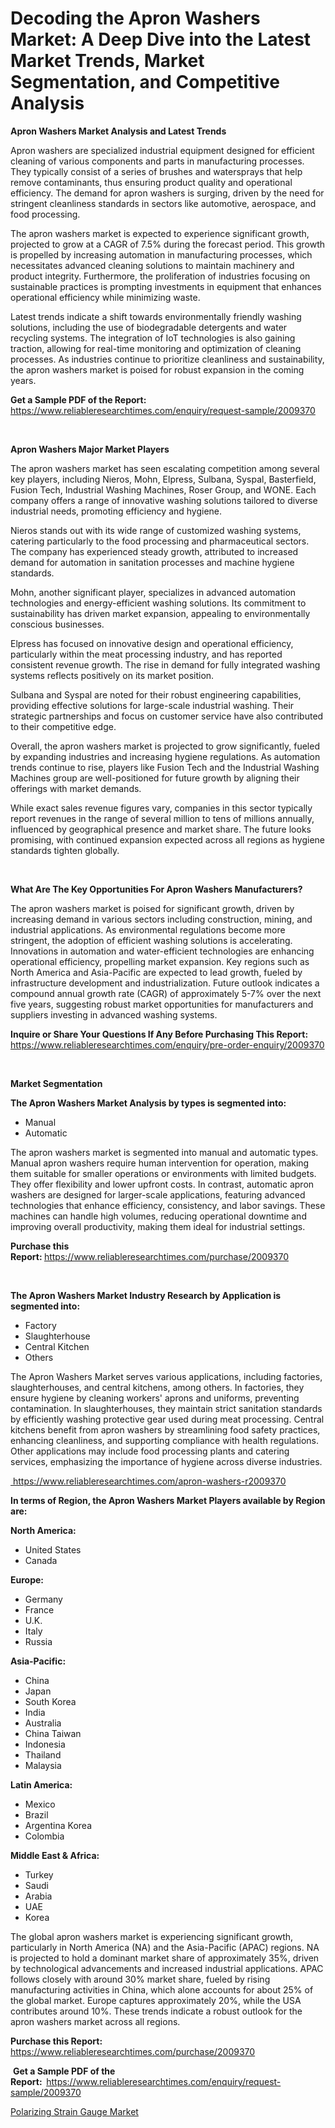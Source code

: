 <p><h1>Decoding the Apron Washers Market: A Deep Dive into the Latest Market Trends, Market Segmentation, and Competitive Analysis</h1></p><p><strong>Apron Washers Market Analysis and Latest Trends</strong></p>
<p><p>Apron washers are specialized industrial equipment designed for efficient cleaning of various components and parts in manufacturing processes. They typically consist of a series of brushes and watersprays that help remove contaminants, thus ensuring product quality and operational efficiency. The demand for apron washers is surging, driven by the need for stringent cleanliness standards in sectors like automotive, aerospace, and food processing.</p><p>The apron washers market is expected to experience significant growth, projected to grow at a CAGR of 7.5% during the forecast period. This growth is propelled by increasing automation in manufacturing processes, which necessitates advanced cleaning solutions to maintain machinery and product integrity. Furthermore, the proliferation of industries focusing on sustainable practices is prompting investments in equipment that enhances operational efficiency while minimizing waste.</p><p>Latest trends indicate a shift towards environmentally friendly washing solutions, including the use of biodegradable detergents and water recycling systems. The integration of IoT technologies is also gaining traction, allowing for real-time monitoring and optimization of cleaning processes. As industries continue to prioritize cleanliness and sustainability, the apron washers market is poised for robust expansion in the coming years.</p></p>
<p><strong>Get a Sample PDF of the Report:&nbsp;</strong> <a href="https://www.reliableresearchtimes.com/enquiry/request-sample/2009370?utm_campaign=2109&utm_medium=2&utm_source=Github&utm_content=ia&utm_term=02032025&utm_id=apron-washers">https://www.reliableresearchtimes.com/enquiry/request-sample/2009370</a></p>
<p>&nbsp;</p>
<p><strong>Apron Washers Major Market Players</strong></p>
<p><p>The apron washers market has seen escalating competition among several key players, including Nieros, Mohn, Elpress, Sulbana, Syspal, Basterfield, Fusion Tech, Industrial Washing Machines, Roser Group, and WONE. Each company offers a range of innovative washing solutions tailored to diverse industrial needs, promoting efficiency and hygiene.</p><p>Nieros stands out with its wide range of customized washing systems, catering particularly to the food processing and pharmaceutical sectors. The company has experienced steady growth, attributed to increased demand for automation in sanitation processes and machine hygiene standards. </p><p>Mohn, another significant player, specializes in advanced automation technologies and energy-efficient washing solutions. Its commitment to sustainability has driven market expansion, appealing to environmentally conscious businesses.</p><p>Elpress has focused on innovative design and operational efficiency, particularly within the meat processing industry, and has reported consistent revenue growth. The rise in demand for fully integrated washing systems reflects positively on its market position.</p><p>Sulbana and Syspal are noted for their robust engineering capabilities, providing effective solutions for large-scale industrial washing. Their strategic partnerships and focus on customer service have also contributed to their competitive edge.</p><p>Overall, the apron washers market is projected to grow significantly, fueled by expanding industries and increasing hygiene regulations. As automation trends continue to rise, players like Fusion Tech and the Industrial Washing Machines group are well-positioned for future growth by aligning their offerings with market demands. </p><p>While exact sales revenue figures vary, companies in this sector typically report revenues in the range of several million to tens of millions annually, influenced by geographical presence and market share. The future looks promising, with continued expansion expected across all regions as hygiene standards tighten globally.</p></p>
<p>&nbsp;</p>
<p><strong>What Are The Key Opportunities For Apron Washers Manufacturers?</strong></p>
<p><p>The apron washers market is poised for significant growth, driven by increasing demand in various sectors including construction, mining, and industrial applications. As environmental regulations become more stringent, the adoption of efficient washing solutions is accelerating. Innovations in automation and water-efficient technologies are enhancing operational efficiency, propelling market expansion. Key regions such as North America and Asia-Pacific are expected to lead growth, fueled by infrastructure development and industrialization. Future outlook indicates a compound annual growth rate (CAGR) of approximately 5-7% over the next five years, suggesting robust market opportunities for manufacturers and suppliers investing in advanced washing systems.</p></p>
<p><strong>Inquire or Share Your Questions If Any Before Purchasing This Report:</strong> <a href="https://www.reliableresearchtimes.com/enquiry/pre-order-enquiry/2009370?utm_campaign=2109&utm_medium=2&utm_source=Github&utm_content=ia&utm_term=02032025&utm_id=apron-washers">https://www.reliableresearchtimes.com/enquiry/pre-order-enquiry/2009370</a></p>
<p>&nbsp;</p>
<p><strong>Market Segmentation</strong></p>
<p><strong>The Apron Washers Market Analysis by types is segmented into:</strong></p>
<p><ul><li>Manual</li><li>Automatic</li></ul></p>
<p><p>The apron washers market is segmented into manual and automatic types. Manual apron washers require human intervention for operation, making them suitable for smaller operations or environments with limited budgets. They offer flexibility and lower upfront costs. In contrast, automatic apron washers are designed for larger-scale applications, featuring advanced technologies that enhance efficiency, consistency, and labor savings. These machines can handle high volumes, reducing operational downtime and improving overall productivity, making them ideal for industrial settings.</p></p>
<p><strong>Purchase this Report:&nbsp;</strong><a href="https://www.reliableresearchtimes.com/purchase/2009370?utm_campaign=2109&utm_medium=2&utm_source=Github&utm_content=ia&utm_term=02032025&utm_id=apron-washers">https://www.reliableresearchtimes.com/purchase/2009370</a></p>
<p>&nbsp;</p>
<p><strong>The Apron Washers Market Industry Research by Application is segmented into:</strong></p>
<p><ul><li>Factory</li><li>Slaughterhouse</li><li>Central Kitchen</li><li>Others</li></ul></p>
<p><p>The Apron Washers Market serves various applications, including factories, slaughterhouses, and central kitchens, among others. In factories, they ensure hygiene by cleaning workers' aprons and uniforms, preventing contamination. In slaughterhouses, they maintain strict sanitation standards by efficiently washing protective gear used during meat processing. Central kitchens benefit from apron washers by streamlining food safety practices, enhancing cleanliness, and supporting compliance with health regulations. Other applications may include food processing plants and catering services, emphasizing the importance of hygiene across diverse industries.</p></p>
<p><a href="https://www.reliableresearchtimes.com/apron-washers-r2009370?utm_campaign=2109&utm_medium=2&utm_source=Github&utm_content=ia&utm_term=02032025&utm_id=apron-washers">&nbsp;https://www.reliableresearchtimes.com/apron-washers-r2009370</a></p>
<p><strong>In terms of Region, the Apron Washers Market Players available by Region are:</strong></p>
<p>
    <p> <strong> North America: </strong>
        <ul>
            <li>United States</li>
            <li>Canada</li>
        </ul>
        </p> 
    <p> <strong> Europe: </strong>
        <ul>
            <li>Germany</li>
            <li>France</li>
            <li>U.K.</li>
            <li>Italy</li>
            <li>Russia</li>
        </ul>
        </p> 
    <p> <strong> Asia-Pacific: </strong>
        <ul>
            <li>China</li>
            <li>Japan</li>
            <li>South Korea</li>
            <li>India</li>
            <li>Australia</li>
            <li>China Taiwan</li>
            <li>Indonesia</li>
            <li>Thailand</li>
            <li>Malaysia</li>
        </ul>
        </p> 
    <p> <strong> Latin America: </strong>
        <ul>
            <li>Mexico</li>
            <li>Brazil</li>
            <li>Argentina Korea</li>
            <li>Colombia</li>
        </ul>
        </p> 
    <p> <strong> Middle East & Africa: </strong>
        <ul>
            <li>Turkey</li>
            <li>Saudi</li>
            <li>Arabia</li>
            <li>UAE</li>
            <li>Korea</li>
        </ul>
    </p>
    </p>
<p><p>The global apron washers market is experiencing significant growth, particularly in North America (NA) and the Asia-Pacific (APAC) regions. NA is projected to hold a dominant market share of approximately 35%, driven by technological advancements and increased industrial applications. APAC follows closely with around 30% market share, fueled by rising manufacturing activities in China, which alone accounts for about 25% of the global market. Europe captures approximately 20%, while the USA contributes around 10%. These trends indicate a robust outlook for the apron washers market across all regions.</p></p>
<p><strong>Purchase this Report: </strong><a href="https://www.reliableresearchtimes.com/purchase/2009370?utm_campaign=2109&utm_medium=2&utm_source=Github&utm_content=ia&utm_term=02032025&utm_id=apron-washers">https://www.reliableresearchtimes.com/purchase/2009370</a></p>
<p>&nbsp;<strong>Get a Sample PDF of the Report:&nbsp;&nbsp;</strong><a href="https://www.reliableresearchtimes.com/enquiry/request-sample/2009370?utm_campaign=2109&utm_medium=2&utm_source=Github&utm_content=ia&utm_term=02032025&utm_id=apron-washers">https://www.reliableresearchtimes.com/enquiry/request-sample/2009370</a></p>
<p><strong></strong></p>
<p><p><a href="https://github.com/MonroeBullock54/Market-Research-Report-List-1/blob/main/polarizing-strain-gauge-market.md?utm_campaign=2109&utm_medium=2&utm_source=Github&utm_content=ia&utm_term=02032025&utm_id=apron-washers">Polarizing Strain Gauge Market</a></p></p>